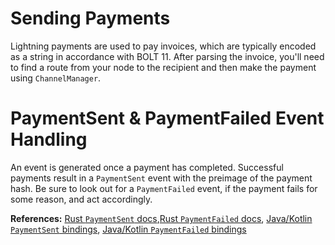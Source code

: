 # Sending Payments

Lightning payments are used to pay invoices, which are typically encoded as a
string in accordance with BOLT 11. After parsing the invoice, you'll need to
find a route from your node to the recipient and then make the payment using
`ChannelManager`.

<CodeSwitcher :languages="{rust:'Rust', kotlin:'Kotlin', swift:'Swift'}">
  <template v-slot:rust>

```rust
// Parse the invoice.
let invoice = Invoice::from_str(encoded_invoice)
	.expect("ERROR: failed to parse invoice");

let amt_pico_btc = invoice.amount_pico_btc()
	.expect("ERROR: invalid invoice: must contain amount to pay");
let amt_msat = amt_pico_btc / 10;
let payer_pubkey = channel_manager.get_our_node_id();
let network_graph = router.network_graph.read().unwrap();
let payee_pubkey = invoice.recover_payee_pub_key();
let payee_features = invoice.features().cloned();
let first_hops = channel_manager.list_usable_channels();
let last_hops = invoice.route_hints();
let final_cltv = invoice.min_final_cltv_expiry() as u32;

// Find a route and send the payment.
let route = router::get_route(
	&payer_pubkey, &network_graph, &payee_pubkey, payee_features,
	Some(&first_hops.iter().collect::<Vec<_>>()), &last_hops,
	amt_msat, final_cltv, logger.clone(),
).expect("ERROR: failed to find route");

let payment_hash = PaymentHash(invoice.payment_hash().clone().into_inner());
let payment_secret = invoice.payment_secret().cloned();

channel_manager.send_payment(&route, payment_hash, &payment_secret)
	.expect("ERROR: failed to send payment");
```

  </template>
  <template v-slot:kotlin>

```java
// Get an invoice from the recipient/payee
val parsedInvoice = Bolt11Invoice.from_str(recipientInvoice)
val invoiceVal = (parsedInvoice as Result_Bolt11InvoiceSignOrCreationErrorZ.Result_Bolt11InvoiceSignOrCreationErrorZ_OK).res

val res = UtilMethods.pay_invoice(invoice, Retry.attempts(6), channelManager)

if (res.is_ok) {
  // Payment success
}
```

  </template>

  <template v-slot:swift>

```Swift
let invoiceStr = // get an invoice from the payee
let parsedInvoice = Bolt11Invoice.fromStr(s: invoiceStr)

if let invoiceVal = parsedInvoice.getValue() {
   let invoicePaymentResult = Bindings.payInvoice(
    invoice: invoiceVal,
    retryStrategy: Bindings.Retry.initWithTimeout(a: 15),
    channelmanager: channelManager
  )

  if invoicePaymentResult.isOk() {
    // Payment Sent
  }
}
```

  </template>

</CodeSwitcher>

# PaymentSent & PaymentFailed Event Handling

An event is generated once a payment has completed. Successful payments result
in a `PaymentSent` event with the preimage of the payment hash. Be sure to look
out for a `PaymentFailed` event, if the payment fails for some reason, and act
accordingly.

<CodeSwitcher :languages="{rust:'Rust', kotlin:'Kotlin', swift:'Swift'}">
  <template v-slot:rust>

```rust
// In the event handler passed to BackgroundProcessor::start
match event {
	Event::PaymentSent { payment_preimage } => {
		// Handle successful payment
	}
	Event::PaymentFailed { payment_hash, rejected_by_dest } => {
		// Handle failed payment
	}
	// ...
}
```

  </template>
  <template v-slot:kotlin>

```java
// In the `handleEvent` method of ChannelManagerPersister implementation
if(event is Event.PaymentSent) {
    // Handle successful payment
}

if(event is Event.PaymentFailed) {
    // Handle failed payment
}
```

  </template>

  <template v-slot:swift>

```Swift
// In the `handleEvent` method of ChannelManagerPersister implementation
if let paymentSentEvent = event.getValueAsPaymentSent() {
  // Handle successful payment
} else if let paymentFailedEvent = event.getValueAsPaymentFailed() {
  // Handle failed payment
}
```

  </template>

</CodeSwitcher>

**References:** [Rust `PaymentSent` docs](https://docs.rs/lightning/*/lightning/events/enum.Event.html#variant.PaymentSent),[Rust `PaymentFailed` docs](https://docs.rs/lightning/*/lightning/events/enum.Event.html#variant.PaymentFailed), [Java/Kotlin `PaymentSent` bindings](https://github.com/lightningdevkit/ldk-garbagecollected/blob/main/src/main/java/org/ldk/structs/Event.java#L464), [Java/Kotlin `PaymentFailed` bindings](https://github.com/lightningdevkit/ldk-garbagecollected/blob/main/src/main/java/org/ldk/structs/Event.java#L512)